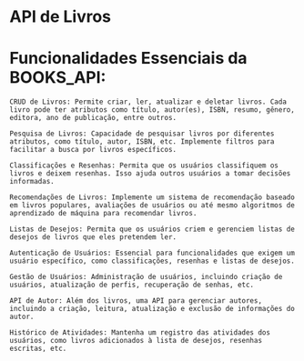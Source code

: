 # API de Livros
# Funcionalidades Essenciais da BOOKS_API:
    CRUD de Livros: Permite criar, ler, atualizar e deletar livros. Cada livro pode ter atributos como título, autor(es), ISBN, resumo, gênero, editora, ano de publicação, entre outros.

    Pesquisa de Livros: Capacidade de pesquisar livros por diferentes atributos, como título, autor, ISBN, etc. Implemente filtros para facilitar a busca por livros específicos.

    Classificações e Resenhas: Permita que os usuários classifiquem os livros e deixem resenhas. Isso ajuda outros usuários a tomar decisões informadas.

    Recomendações de Livros: Implemente um sistema de recomendação baseado em livros populares, avaliações de usuários ou até mesmo algoritmos de aprendizado de máquina para recomendar livros.

    Listas de Desejos: Permita que os usuários criem e gerenciem listas de desejos de livros que eles pretendem ler.

    Autenticação de Usuários: Essencial para funcionalidades que exigem um usuário específico, como classificações, resenhas e listas de desejos.

    Gestão de Usuários: Administração de usuários, incluindo criação de usuários, atualização de perfis, recuperação de senhas, etc.

    API de Autor: Além dos livros, uma API para gerenciar autores, incluindo a criação, leitura, atualização e exclusão de informações do autor.

    Histórico de Atividades: Mantenha um registro das atividades dos usuários, como livros adicionados à lista de desejos, resenhas escritas, etc.